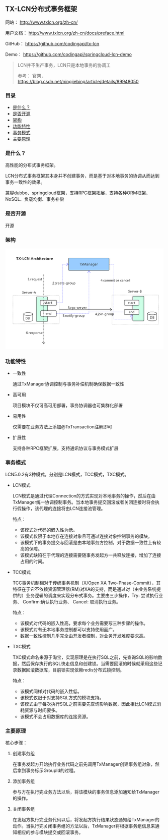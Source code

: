 ## TX-LCN分布式事务框架

网站： http://www.txlcn.org/zh-cn/

用户文档： http://www.txlcn.org/zh-cn/docs/preface.html

GitHub： https://github.com/codingapi/tx-lcn

Demo： https://github.com/codingapi/springcloud-lcn-demo

> LCN并不生产事务，LCN只是本地事务的协调工
>
> 参考： 官网，https://blog.csdn.net/ningjiebing/article/details/89948050

### 目录
* [是什么？](#是什么？)
* [是否开源](#是否开源)
* [架构](#架构)
* [功能特性](#功能特性)
* [事务模式](#事务模式)
* [主要原理](#主要原理)

### 是什么？

高性能的分布式事务框架。

LCN分布式事务框架其本身并不创建事务，而是基于对本地事务的协调从而达到事务一致性的效果。

兼容dubbo、springcloud框架，支持RPC框架拓展，支持各种ORM框架、NoSQL、负载均衡、事务补偿

### 是否开源

开源

### 架构

![架构](../Architecture/Micro-Services/images/TX-LCN-architecture.png)

### 功能特性

* 一致性

    通过TxManager协调控制与事务补偿机制确保数据一致性

* 高可用

    项目模块不仅可高可用部署，事务协调器也可集群化部署

* 易用性

    仅需要在业务方法上添加@TxTransaction注解即可

* 扩展性

    支持各种RPC框架扩展，支持通讯协议与事务模式扩展

### 事务模式
LCN5.0.2有3种模式，分别是LCN模式，TCC模式，TXC模式。

* LCN模式

    LCN模式是通过代理Connection的方式实现对本地事务的操作，然后在由TxManager统一协调控制事务。当本地事务提交回滚或者关闭连接时将会执行假操作，该代理的连接将由LCN连接池管理。
    
    特点：

    * 该模式对代码的嵌入性为低。
    * 该模式仅限于本地存在连接对象且可通过连接对象控制事务的模块。
    * 该模式下的事务提交与回滚是由本地事务方控制，对于数据一致性上有较高的保障。
    * 该模式缺陷在于代理的连接需要随事务发起方一共释放连接，增加了连接占用的时间。
 
* TCC模式

    TCC事务机制相对于传统事务机制（X/Open XA Two-Phase-Commit），其特征在于它不依赖资源管理器(RM)对XA的支持，而是通过对（由业务系统提供的）业务逻辑的调度来实现分布式事务。主要由三步操作，Try: 尝试执行业务、 Confirm:确认执行业务、 Cancel: 取消执行业务。

    特点：

    * 该模式对代码的嵌入性高，要求每个业务需要写三种步骤的操作。
    * 该模式对有无本地事务控制都可以支持使用面广。
    * 数据一致性控制几乎完全由开发者控制，对业务开发难度要求高。
 
* TXC模式

    TXC模式命名来源于淘宝，实现原理是在执行SQL之前，先查询SQL的影响数据，然后保存执行的SQL快走信息和创建锁。当需要回滚的时候就采用这些记录数据回滚数据库，目前锁实现依赖redis分布式锁控制。

    特点：

    * 该模式同样对代码的嵌入性低。
    * 该模式仅限于对支持SQL方式的模块支持。
    * 该模式由于每次执行SQL之前需要先查询影响数据，因此相比LCN模式消耗资源与时间要多。
    * 该模式不会占用数据库的连接资源。

### 主要原理

核心步骤：

1. 创建事务组

    在事务发起方开始执行业务代码之前先调用TxManager创建事务组对象，然后拿到事务标示GroupId的过程。

2. 添加事务组

    参与方在执行完业务方法以后，将该模块的事务信息添加通知给TxManager的操作。
    
3. 关闭事务组

    在发起方执行完业务代码以后，将发起方执行结果状态通知给TxManager的动作。当执行完关闭事务组的方法以后，TxManager将根据事务组信息来通知相应的参与模块提交或回滚事务。


